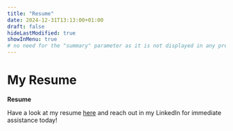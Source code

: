 ```yaml
---
title: "Resume"
date: 2024-12-31T13:13:00+01:00
draft: false
hideLastModified: true
showInMenu: true
# no need for the "summary" parameter as it is not displayed in any previews
---
```


# My Resume

**Resume**

Have a look at my resume [here](/KanchanaPatlolla.pdf) and reach out in my LinkedIn for immediate assistance today!
